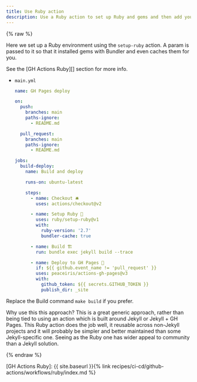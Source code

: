 ```yaml
---
title: Use Ruby action
description: Use a Ruby action to set up Ruby and gems and then add your run command
---
```


{% raw %}

Here we set up a Ruby environment using the `setup-ruby` action. A param is passed to it so that it installed gems with Bundler and even caches them for you.

See the [GH Actions Ruby][] section for more info.

- `main.yml`
    ```yaml
    name: GH Pages deploy

    on:
      push:
        branches: main
        paths-ignore:
          - README.md

      pull_request:
        branches: main
        paths-ignore:
          - README.md

    jobs:
      build-deploy:
        name: Build and deploy

        runs-on: ubuntu-latest

        steps:
          - name: Checkout 🛎️
            uses: actions/checkout@v2

          - name: Setup Ruby 💎
            uses: ruby/setup-ruby@v1
            with:
              ruby-version: '2.7'
              bundler-cache: true

          - name: Build 🏗
            run: bundle exec jekyll build --trace

          - name: Deploy to GH Pages 🚀
            if: ${{ github.event_name != 'pull_request' }}
            uses: peaceiris/actions-gh-pages@v3
            with:
              github_token: ${{ secrets.GITHUB_TOKEN }}
              publish_dir: _site
    ```

Replace the Build command `make build` if you prefer.

Why use this this approach? This is a great generic approach, rather than being tied to using an action which is built around Jekyll or Jekyll + GH Pages. This Ruby action does the job well, it reusable across non-Jekyll projects and it will probably be simpler and better maintained than some Jekyll-specific one. Seeing as the Ruby one has wider appeal to community than a Jekyll solution.

{% endraw %}

[GH Actions Ruby]: {{ site.baseurl }}{% link recipes/ci-cd/github-actions/workflows/ruby/index.md %}

